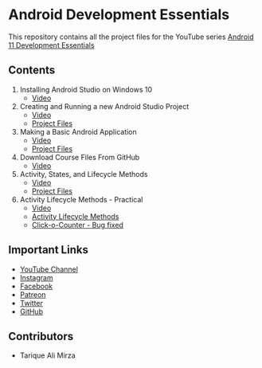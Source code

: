 # Android Development Essentials
This repository contains all the project files for the YouTube series [Android 11 Development Essentials](https://youtube.com/playlist?list=PL4mox2o7BslaZh7bYz1KJqr8GD3u0_BA-)

## Contents
1. Installing Android Studio on Windows 10
	- [Video](https://youtu.be/-oTWq99bLv4)
2. Creating and Running a new Android Studio Project
	- [Video](https://youtu.be/5pncxn8p0qM)
	- [Project Files](https://github.com/learnwithtam/android-development-essentials/tree/main/02%20-%20HelloAndroid)
3. Making a Basic Android Application
	- [Video](https://youtu.be/CqnGIB1GjNI)
	- [Project Files](https://github.com/learnwithtam/android-development-essentials/tree/main/03%20-%20Clickocounter)
4. Download Course Files From GitHub
	- [Video](https://youtu.be/vH-mksdoxPE)
5. Activity, States, and Lifecycle Methods
	- [Video](https://youtu.be/KnGJfGmfIQE)
	- [Project Files](https://github.com/learnwithtam/android-development-essentials/tree/main/05%20-%20Activity%20Lifecycle)
6. Activity Lifecycle Methods - Practical
	- [Video](https://youtu.be/qgPkmuW1iRA)
	- [Activity Lifecycle Methods](https://github.com/learnwithtam/android-development-essentials/tree/main/06%20-%20Activity%20Lifecycle%20Methods)
	- [Click-o-Counter - Bug fixed](https://github.com/learnwithtam/android-development-essentials/tree/main/06%20-%20Click-o-counter)

## Important Links
- [YouTube Channel](https://www.youtube.com/channel/UC4Kdkv8had_gdLwypQ5d4BQ/)
- [Instagram](https://www.instagram.com/learnwithtam)
- [Facebook](https://www.facebook.com/learnwithtam)
- [Patreon](https://www.patreon.com/learnwithtam)
- [Twitter](https://www.twitter.com/learnwithtam)
- [GitHub](https://www.github.com/learnwithtam)

## Contributors
- Tarique Ali Mirza

